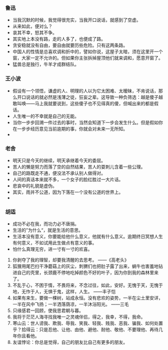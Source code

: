### 鲁迅

* 当我沉默的时候，我觉得很充实，当我开口说话，就感到了空虚。
* 从来如此，便对么？
* 哀其不幸，怒其不争。
* 其实地上本没有路，走的人多了，也便成了路。
* 贪安稳就没有自由，要自由就要历些危险。只有这两条路。
* 中国人的性情是总喜欢调和折中的，譬如你说，这屋子太暗，须在这里开一个窗，大家一定不允许的。但如果你主张拆掉屋顶他们就来调和，愿意开窗了。
* 猛兽总是独行，牛羊才成群结队。

### 王小波

* 假设有一个领悟，谦虚的人、明理的人以为它太困难、太暧昧，不肯说话，那么开口说话的就必然是浅薄之徒，狂妄之辈。这导致一种负筛选：越是傻子越敢叫唤——马上我就要说到，这些傻子也不见得真的傻，但喊出来的都是假话。
* 人生唯一的不幸就是自己的无能。
* 当你一步步回溯一件过去的事时，当然会知道下一步会发生什么。但是假如你在一步步经历意见当前逾期的事，你就会对未来一无所知。
* 

### 老舍

* 明天只是今天的继续，明天承继着今天的委屈。
* 苦人的懒是努力而落了空的自然结果，苦人的耍刺儿含着一些公理。
* 自己的路既走不通，便没法不承认别人做得对。
* 人间的真话本来就不多，一个女子的脸红胜过一大片话。
* 悲哀中的礼貌是虚伪。
* 其实，雨并不公道，因为下落在一个没有公道的世界上。
* 

### 胡适

* 成功不必在我，而功力必不唐捐。
* 生活的”为什么“，就是生活的意思。
* 生活本没有意义，你要能给他什么意义，他就有什么意义。逾期终日冥想人生有何意义，不如试用此生做点有意义的事。
* 怕什么真理无穷，进一寸有一寸的欢喜。







1. 你剥夺了我的理智，却要我清醒的去思考。  ——《高老头》
2. 狐狸用尾巴扫干净蘑菇上的灰尘，刺猬们也把肚子露了出来，蜗牛也害羞地钻进自己的壳里，长颈鹿不停地吃掉颜色不好的叶子，因为你到我的森林里来了。
3. 不乱于心，不困于情，不畏将来，不念过往，如此，安好。无愧于天，无愧于地，无怍于人，无惧于鬼，这样，人生。  ——丰子恺
4. 如果有来生，要做一棵树，站成永恒。没有悲欢的姿势，一半在尘土里安详，一半在风中飞扬；一半洒落荫凉，一半沐浴阳光。  ——三毛
5. 只缘感君一回顾，使我思君朝与暮。
6. 我将于茫茫人海寻找我唯一之灵魂伴侣，得之，我幸，不得，我命。
7. 寒山云：世人谤我、欺我、辱我、笑我、轻我、贱我、恶我、骗我、如何处置乎？拾得云：只是忍他、让他、由他、避他、耐他、敬他、不要理他、再待几年你且看他。
8. 友谊悖论：你总是觉得，自己的朋友比自己有更多的朋友。

